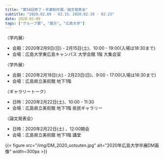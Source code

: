 ```yaml
---
title: "第58回修了・卒業制作展／論文発表会"
subtitle: "2020.02.09 - 02.15、2020.02.18 - 02.23"
date: 2020-02-09
tags: ["グループ展", "展示", "広島大学"]
---
```

〈学内展〉
- 会期：2020年2月9日(日) - 2月15日(土)、10:00 - 19:00(入場は18:30まで)
- 会場：広島大学東広島キャンパス 大学会館 1階 大集会室

〈学外展〉
- 会期：2020年2月18日(火) - 2月23日(日)、9:00 - 17:00(入場は16:30まで)
- 会場：広島県立美術館 地下1階 

〈ギャラリートーク〉
- 日時：2020年2月22日(土)、10:00 - 11:30
- 会場：広島県立美術館 地下1階 県民ギャラリー

〈論文発表会〉
- 日時：2020年2月22日(土) 、12:00開会
- 会場：広島県立美術館 地下1階 講堂



{{< figure src="/img/DM_2020_sotsuten.jpg" alt="2020年広島大学卒展DM画像" width=300px >}}